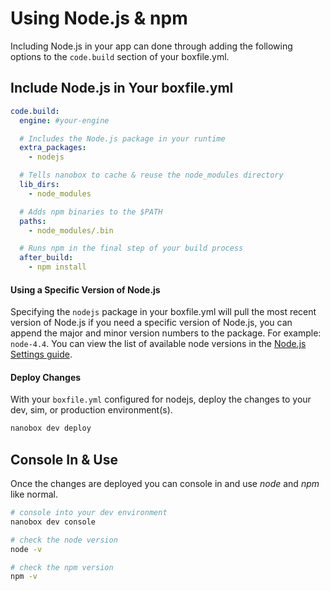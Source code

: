 # Using Node.js & npm

Including Node.js in your app can done through adding the following options to the `code.build` section of your boxfile.yml.

## Include Node.js in Your boxfile.yml

```yaml
code.build:
  engine: #your-engine

  # Includes the Node.js package in your runtime
  extra_packages:
    - nodejs

  # Tells nanobox to cache & reuse the node_modules directory
  lib_dirs:
    - node_modules

  # Adds npm binaries to the $PATH
  paths:
    - node_modules/.bin

  # Runs npm in the final step of your build process
  after_build:
    - npm install
```

#### Using a Specific Version of Node.js
Specifying the `nodejs` package in your boxfile.yml will pull the most recent version of Node.js if you need a specific version of Node.js, you can append the major and minor version numbers to the package. For example: `node-4.4`. You can view the list of available node versions in the [Node.js Settings guide](#).

#### Deploy Changes
With your `boxfile.yml` configured for nodejs, deploy the changes to your dev, sim, or production environment(s).

```bash
nanobox dev deploy
```

## Console In & Use
Once the changes are deployed you can console in and use *node* and *npm* like normal.

```bash
# console into your dev environment
nanobox dev console

# check the node version
node -v

# check the npm version
npm -v
```

